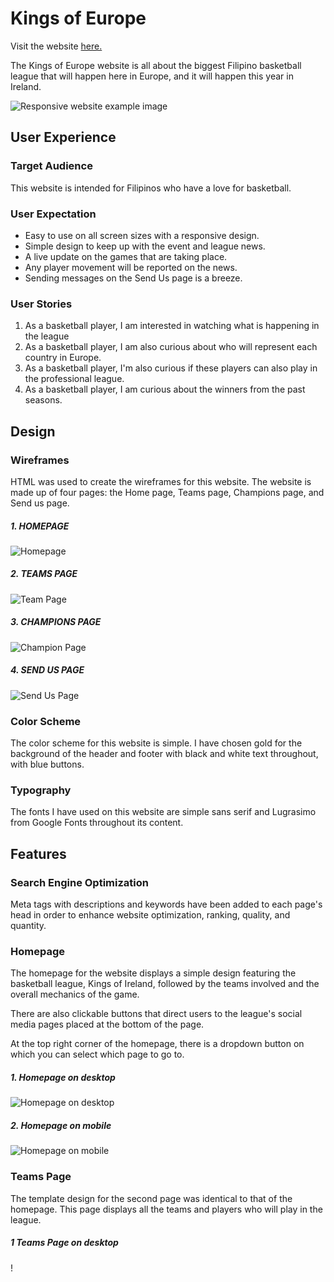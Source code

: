 # Kings of Europe
Visit the website [here.](https://kb5991.github.io/film-quiz/)

The Kings of Europe website is all about the biggest Filipino basketball league that will happen here in Europe, and it will happen this year in Ireland.

![Responsive website example image](assets/readimages/homepagecomplete.png)


## User Experience
### Target Audience
This website is intended for Filipinos who have a love for basketball.

### User Expectation
- Easy to use on all screen sizes with a responsive design.
- Simple design to keep up with the event and league news.  
- A live update on the games that are taking place.
- Any player movement will be reported on the news.
- Sending messages on the Send Us page is a breeze.

### User Stories

1. As a basketball player, I am interested in watching what is happening in the league
2. As a basketball player, I am also curious about who will represent each country in Europe.
3. As a basketball player, I'm also curious if these players can also play in the professional league.
4. As a basketball player, I am curious about the winners from the past seasons.

## Design

### Wireframes

HTML was used to create the wireframes for this website. The website is made up of four pages: the Home page, Teams page, Champions page, and Send us page.

##### 1. HOMEPAGE<br>
![Homepage](assets/readimages/homepageone.png)

##### 2. TEAMS PAGE<br>
![Team Page](assets/readimages/teampageone.png)

##### 3. CHAMPIONS PAGE<br>
![Champion Page](assets/readimages/championone.png)

##### 4. SEND US PAGE<br>
![Send Us Page](assets/readimages/sendone.png)

### Color Scheme

The color scheme for this website is simple. I have chosen gold for the background of the header and footer with black and  white text throughout, with blue buttons.

### Typography

The fonts I have used on this website are simple sans serif and Lugrasimo from Google Fonts throughout its content.


## Features

### Search Engine Optimization

Meta tags with descriptions and keywords have been added to each page's head in order to enhance website optimization, ranking, quality, and quantity.

### Homepage

The homepage for the website displays a simple design featuring the basketball league, Kings of Ireland, followed by the teams involved and the overall mechanics of the game. 

There are also clickable buttons that direct users to the league's social media pages placed at the bottom of the page.

At the top right corner of the homepage, there is a dropdown button on which you can select which page to go to.

##### 1. Homepage on desktop<br>
![Homepage on desktop](assets/readimages/homapagepc.png)

##### 2. Homepage on mobile
![Homepage on mobile](assets/readimages/homecp.jpg)

### Teams Page

The template design for the second page was identical to that of the homepage. This page displays all the teams and players who will play in the league.

##### 1 Teams Page on desktop<br>
!







